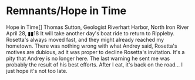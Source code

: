 # Remnants/Hope in Time

Hope in Time[]
Thomas Sutton, Geologist
Riverhart Harbor, North Iron River
April 28, ▮▮18
It will take another day's boat ride to return to Rippleby. Rosetta's always moved fast, and they might already reached my hometown. There was nothing wrong with what Andrey said, Rosetta's motives are dubious, ad it was proper to decline Rosetta's invitation. It's a pity that Andrey is no longer here. The last warning he sent me was probably the result of his best efforts.
After I eat, it's back on the road... I just hope it's not too late.
